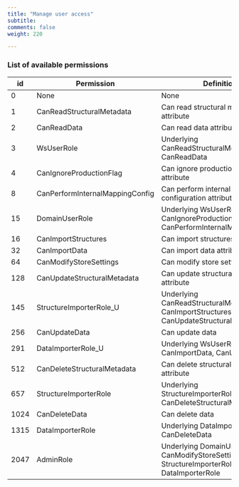 ```yaml
---
title: "Manage user access"
subtitle: 
comments: false
weight: 220

---
```


### List of available permissions

| **id** | **Permission** | **Definition** |
| ------ | ------ | ------ |
| 0 | None | None |
| 1 | CanReadStructuralMetadata | Can read structural metadata attribute |
| 2 | CanReadData | Can read data attribute |
| 3 | WsUserRole | Underlying CanReadStructuralMetadata, CanReadData |
| 4 | CanIgnoreProductionFlag | Can ignore production flag attribute |
| 8 | CanPerformInternalMappingConfig | Can perform internal mapping configuration attribute |
| 15 | DomainUserRole | Underlying WsUserRole, CanIgnoreProductionFlag, CanPerformInternalMappingConfig |
| 16 | CanImportStructures | Can import structures attribute |
| 32 | CanImportData | Can import data attribute |
| 64 | CanModifyStoreSettings | Can modify store settings attribute |
| 128 | CanUpdateStructuralMetadata | Can update structural metadata attribute |
| 145 | StructureImporterRole_U | Underlying CanReadStructuralMetadata, CanImportStructures, CanUpdateStructuralMetadata |
| 256 | CanUpdateData | Can update data |
| 291 | DataImporterRole_U | Underlying WsUserRole, CanImportData, CanUpdateData |
| 512 | CanDeleteStructuralMetadata | Can delete structural metadadata attribute |
| 657 | StructureImporterRole | Underlying StructureImporterRole_U, CanDeleteStructuralMetadata |
| 1024 | CanDeleteData | Can delete data |
| 1315 | DataImporterRole | Underlying DataImporterRole_U, CanDeleteData |
| 2047 | AdminRole | Underlying DomainUserRole, CanModifyStoreSettings, StructureImporterRole, DataImporterRole |

